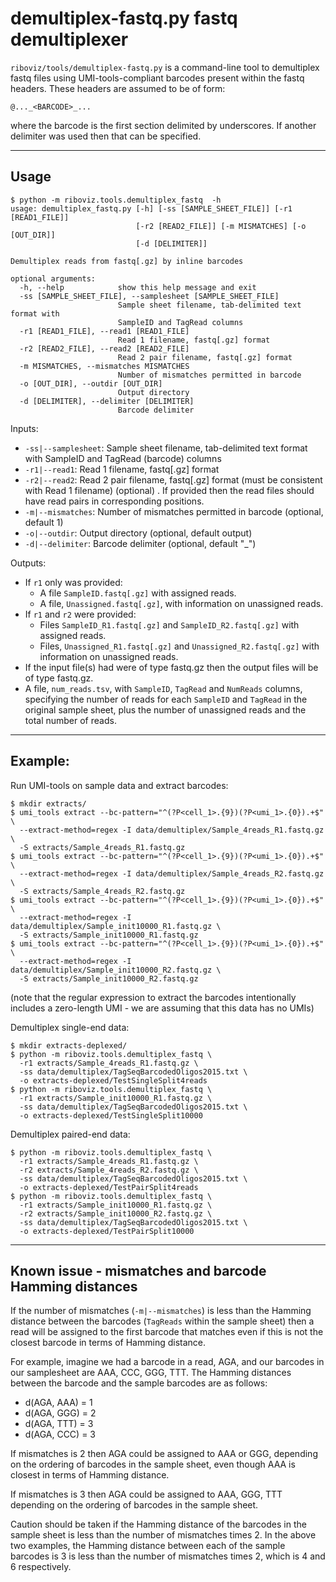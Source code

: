 # demultiplex-fastq.py fastq demultiplexer

`riboviz/tools/demultiplex-fastq.py` is a command-line tool to demultiplex fastq files using UMI-tools-compliant barcodes present within the fastq headers. These headers are assumed to be of form:

```
@..._<BARCODE>_...
```

where the barcode is the first section delimited by underscores. If another delimiter was used then that can be specified.

---

## Usage

```
$ python -m riboviz.tools.demultiplex_fastq  -h
usage: demultiplex_fastq.py [-h] [-ss [SAMPLE_SHEET_FILE]] [-r1 [READ1_FILE]]
                            [-r2 [READ2_FILE]] [-m MISMATCHES] [-o [OUT_DIR]]
                            [-d [DELIMITER]]

Demultiplex reads from fastq[.gz] by inline barcodes

optional arguments:
  -h, --help            show this help message and exit
  -ss [SAMPLE_SHEET_FILE], --samplesheet [SAMPLE_SHEET_FILE]
                        Sample sheet filename, tab-delimited text format with
                        SampleID and TagRead columns
  -r1 [READ1_FILE], --read1 [READ1_FILE]
                        Read 1 filename, fastq[.gz] format
  -r2 [READ2_FILE], --read2 [READ2_FILE]
                        Read 2 pair filename, fastq[.gz] format
  -m MISMATCHES, --mismatches MISMATCHES
                        Number of mismatches permitted in barcode
  -o [OUT_DIR], --outdir [OUT_DIR]
                        Output directory
  -d [DELIMITER], --delimiter [DELIMITER]
                        Barcode delimiter
```

Inputs:

* `-ss|--samplesheet`: Sample sheet filename, tab-delimited text format with SampleID and TagRead (barcode) columns
* `-r1|--read1`: Read 1 filename, fastq[.gz] format
* `-r2|--read2`: Read 2 pair filename, fastq[.gz] format (must be consistent with Read 1 filename) (optional) . If provided then the read files should have read pairs in corresponding positions.
* `-m|--mismatches`: Number of mismatches permitted in barcode (optional, default 1)
* `-o|--outdir`: Output directory (optional, default output)
* `-d|--delimiter`: Barcode delimiter (optional, default "_")

Outputs:

* If `r1` only was provided:
  - A file `SampleID.fastq[.gz]` with assigned reads.
  - A file, `Unassigned.fastq[.gz]`, with information on unassigned reads.
* If `r1` and `r2` were provided:
  - Files `SampleID_R1.fastq[.gz]` and `SampleID_R2.fastq[.gz]` with assigned reads.
  - Files, `Unassigned_R1.fastq[.gz]` and `Unassigned_R2.fastq[.gz]` with information on unassigned reads.
* If the input file(s) had were of type fastq.gz then the output files will be of type fastq.gz.
* A file, `num_reads.tsv`, with `SampleID`, `TagRead` and `NumReads` columns, specifying the number of reads for each `SampleID` and `TagRead` in the original sample sheet, plus the number of unassigned reads and the total number of reads.

---

## Example:

Run UMI-tools on sample data and extract barcodes:

```console
$ mkdir extracts/
$ umi_tools extract --bc-pattern="^(?P<cell_1>.{9})(?P<umi_1>.{0}).+$" \
  --extract-method=regex -I data/demultiplex/Sample_4reads_R1.fastq.gz \
  -S extracts/Sample_4reads_R1.fastq.gz
$ umi_tools extract --bc-pattern="^(?P<cell_1>.{9})(?P<umi_1>.{0}).+$" \
  --extract-method=regex -I data/demultiplex/Sample_4reads_R2.fastq.gz \
  -S extracts/Sample_4reads_R2.fastq.gz
$ umi_tools extract --bc-pattern="^(?P<cell_1>.{9})(?P<umi_1>.{0}).+$" \
  --extract-method=regex -I data/demultiplex/Sample_init10000_R1.fastq.gz \
  -S extracts/Sample_init10000_R1.fastq.gz
$ umi_tools extract --bc-pattern="^(?P<cell_1>.{9})(?P<umi_1>.{0}).+$" \
  --extract-method=regex -I data/demultiplex/Sample_init10000_R2.fastq.gz \
  -S extracts/Sample_init10000_R2.fastq.gz
```

(note that the regular expression to extract the barcodes intentionally includes a zero-length UMI - we are assuming that this data has no UMIs)

Demultiplex single-end data:

```console
$ mkdir extracts-deplexed/
$ python -m riboviz.tools.demultiplex_fastq \
  -r1 extracts/Sample_4reads_R1.fastq.gz \
  -ss data/demultiplex/TagSeqBarcodedOligos2015.txt \
  -o extracts-deplexed/TestSingleSplit4reads
$ python -m riboviz.tools.demultiplex_fastq \
  -r1 extracts/Sample_init10000_R1.fastq.gz \
  -ss data/demultiplex/TagSeqBarcodedOligos2015.txt \
  -o extracts-deplexed/TestSingleSplit10000
```

Demultiplex paired-end data:

```console
$ python -m riboviz.tools.demultiplex_fastq \
  -r1 extracts/Sample_4reads_R1.fastq.gz \
  -r2 extracts/Sample_4reads_R2.fastq.gz \
  -ss data/demultiplex/TagSeqBarcodedOligos2015.txt \
  -o extracts-deplexed/TestPairSplit4reads
$ python -m riboviz.tools.demultiplex_fastq \
  -r1 extracts/Sample_init10000_R1.fastq.gz \
  -r2 extracts/Sample_init10000_R2.fastq.gz \
  -ss data/demultiplex/TagSeqBarcodedOligos2015.txt \
  -o extracts-deplexed/TestPairSplit10000
```

---

## Known issue - mismatches and barcode Hamming distances

If the number of mismatches (`-m|--mismatches`) is less than the Hamming distance between the barcodes (`TagReads` within the sample sheet) then a read will be assigned to the first barcode that matches even if this is not the closest barcode in terms of Hamming distance.

For example, imagine we had a barcode in a read, AGA, and our barcodes in our samplesheet are AAA, CCC, GGG, TTT. The Hamming distances between the barcode and the sample barcodes are as follows:

* d(AGA, AAA) = 1
* d(AGA, GGG) = 2
* d(AGA, TTT) = 3
* d(AGA, CCC) = 3

If mismatches is 2 then AGA could be assigned to AAA or GGG, depending on the ordering of barcodes in the sample sheet, even though AAA is closest in terms of Hamming distance.

If mismatches is 3 then AGA could be assigned to AAA, GGG, TTT depending on the ordering of barcodes in the sample sheet.

Caution should be taken if the Hamming distance of the barcodes in the sample sheet is less than the number of mismatches times 2. In the above two examples, the Hamming distance between each of the sample barcodes is 3 is less than the number of mismatches times 2, which is 4 and 6 respectively.
